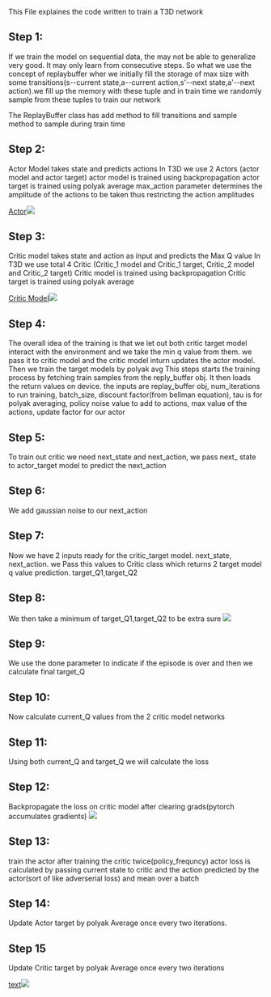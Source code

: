 This File explaines the code written to train a T3D network

## Step 1:
If we train the model on sequential data, the may not be able to generalize very good. It may only learn from consecutive steps. So what we use the concept of replaybuffer wher we initially fill the storage of max size with some transitions(s--current state,a--current action,s'--next state,a'--next action).we fill up the memory with these tuple and in train time we randomly sample from these tuples to train our network

The ReplayBuffer class has add method to fill transitions and sample method to sample during train time

## Step 2:
Actor Model takes state and predicts actions
In T3D we use 2 Actors (actor model and actor target)
actor model is trained using backpropagation 
actor target is trained using polyak average
max_action parameter determines the amplitude of the actions to be taken thus restricting the action amplitudes

[Actor]()<img src="./images/actor.svg">

## Step 3:
Critic model takes state and action as input and predicts the Max Q value
In T3D we use total 4 Critic (Critic_1 model and Critic_1 target,
Critic_2 model and Critic_2 target)
Critic model is trained using backpropagation 
Critic target is trained using polyak average

[Critic Model]()<img src="./images/critic.svg">
## Step 4:
The overall idea of the training is that we let out both critic target model interact with the environment and we take the min q value from them. we pass it to critic model and the critic model inturn updates the actor model. Then we train the target models by polyak avg
This steps starts the training process by fetching train samples from the reply_buffer obj. It then loads the return values on device.
the inputs are replay_buffer obj, num_iterations to run training, batch_size, discount factor(from bellman equation), tau is for polyak averaging, policy noise value to add to actions, max value of the actions, update factor for our actor
## Step 5:
To train out critic we need next_state and next_action, we pass next_ state to actor_target  model to predict the next_action

## Step 6:
We add gaussian noise to our next_action
## Step 7:
Now we have 2 inputs ready for the critic_target model. next_state, next_action. we Pass this values to Critic class which returns 2 target model q value prediction. target_Q1,target_Q2
## Step 8:
We then take a minimum of target_Q1,target_Q2 to be extra sure
[]()<img src="./images/minqt1qt2.svg">
## Step 9:
We use the done parameter to indicate if the episode is over and then we calculate final target_Q
## Step 10:
Now calculate current_Q values from the 2 critic model networks
## Step 11:
Using both current_Q and target_Q we will calculate  the loss
## Step 12:
Backpropagate the loss on critic model after clearing grads(pytorch accumulates gradients)
[]()<img src="./images/step15.svg">
## Step 13:
train the actor after training the critic twice(policy_frequncy)
actor loss is calculated by passing current state to critic and the action predicted by the actor(sort of like adverserial loss) and mean over a batch

## Step 14:
Update Actor target by polyak Average once every two iterations.
## Step 15
Update Critic target by polyak Average once every two iterations

[text]()<img src="./images/step15_1.svg">